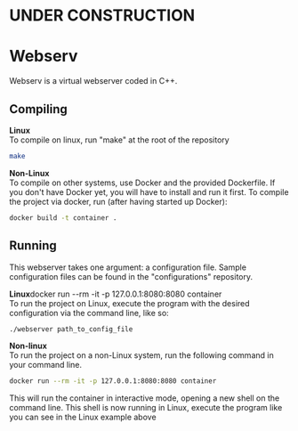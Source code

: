 # UNDER CONSTRUCTION
# Webserv
Webserv is a virtual webserver coded in C++. 

## Compiling
**Linux**  
To compile on linux, run "make" at the root of the repository

```bash	
make
```

**Non-Linux**  
To compile on other systems, use Docker and the provided Dockerfile. If you don't have Docker yet, you will have to install and run it first. To compile the project via docker, run (after having started up Docker):

```bash
docker build -t container .
```

## Running
This webserver takes one argument: a configuration file. Sample configuration files can be found in the "configurations" repository.

**Linux**docker run --rm -it -p 127.0.0.1:8080:8080 container  
To run the project on Linux, execute the program with the desired configuration via the command line, like so:

```bash
./webserver path_to_config_file
```

**Non-linux**  
To run the project on a non-Linux system, run the following command in your command line.

```bash
docker run --rm -it -p 127.0.0.1:8080:8080 container
```

This will run the container in interactive mode, opening a new shell on the command line. This shell is now running in Linux, execute the program like you can see in the Linux example above